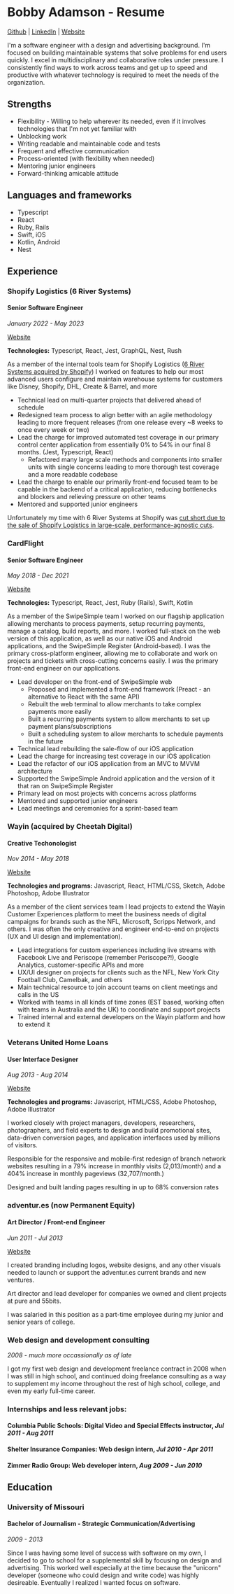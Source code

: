 # Bobby Adamson - Resume

[Github](https://github.com/bobbyadamson)  |  [LinkedIn](https://www.linkedin.com/in/bobbyadamson/) | [Website](http://bobbyadamson.com)

I'm a software engineer with a design and advertising background. I'm focused on building maintainable systems that solve problems for end users quickly. I excel in multidisciplinary and collaborative roles under pressure. I consistently find ways to work across teams and get up to speed and productive with whatever technology is required to meet the needs of the organization.

## Strengths
- Flexibility - Willing to help wherever its needed, even if it involves technologies that I'm not yet familiar with
- Unblocking work
- Writing readable and maintainable code and tests
- Frequent and effective communication
- Process-oriented (with flexibility when needed)
- Mentoring junior engineers
- Forward-thinking amicable attitude

## Languages and frameworks
- Typescript
- React
- Ruby, Rails
- Swift, iOS
- Kotlin, Android
- Nest

## Experience

### Shopify Logistics (6 River Systems)
#### Senior Software Engineer
_January 2022 - May 2023_

[Website](https://6river.com)

**Technologies:**
Typescript, React, Jest, GraphQL, Nest, Rush

As a member of the internal tools team for Shopify Logistics ([6 River Systems acquired by Shopify](https://news.shopify.com/shopify-to-acquire-6-river-systems)) I worked on features to help our most advanced users configure and maintain warehouse systems for customers like Disney, Shopify, DHL, Create & Barrel, and more

- Technical lead on multi-quarter projects that delivered ahead of schedule
- Redesigned team process to align better with an agile methodology leading to more frequent releases (from one release every ~8 weeks to once every week or two)
- Lead the charge for improved automated test coverage in our primary control center application from essentially 0% to 54% in our final 8 months. (Jest, Typescript, React)
    - Refactored many large scale methods and components into smaller units with single concerns leading to more thorough test coverage and a more readable codebase
- Lead the charge to enable our primarily front-end focused team to be capable in the backend of a critical application, reducing bottlenecks and blockers and relieving pressure on other teams
- Mentored and supported junior engineers

Unfortunately my time with 6 River Systems at Shopify was [cut short due to the sale of Shopify Logistics in large-scale, performance-agnostic cuts](https://news.shopify.com/important-team-and-business-changes).

### CardFlight
#### Senior Software Engineer
_May 2018 - Dec 2021_

[Website](https://www.cardflight.com)

**Technologies:**
Typescript, React, Jest, Ruby (Rails), Swift, Kotlin

As a member of the SwipeSimple team I worked on our flagship application allowing merchants to process payments, setup recurring payments, manage a catalog, build reports, and more. I worked full-stack on the web version of this application, as well as our native iOS and Android applications, and the SwipeSimple Register (Android-based). I was the primary cross-platform engineer, allowing me to collaborate and work on projects and tickets with cross-cutting concerns easily. I was the primary front-end engineer on our applications.

- Lead developer on the front-end of SwipeSimple web
    - Proposed and implemented a front-end framework (Preact - an alternative to React with the same API)
    - Rebuilt the web terminal to allow merchants to take complex payments more easily
    - Built a recurring payments system to allow merchants to set up payment plans/subscriptions
    - Built a scheduling system to allow merchants to schedule payments in the future
- Technical lead rebuilding the sale-flow of our iOS application
- Lead the charge for increasing test coverage in our iOS application
- Lead the refactor of our iOS application from an MVC to MVVM architecture
- Supported the SwipeSimple Android application and the version of it that ran on SwipeSimple Register
- Primary lead on most projects with concerns across platforms
- Mentored and supported junior engineers
- Lead meetings and ceremonies for a sprint-based team

### Wayin (acquired by Cheetah Digital)
#### Creative Techonologist
_Nov 2014 - May 2018_

[Website](https://www.cheetahdigital.com)

**Technologies and programs:**
Javascript, React, HTML/CSS, Sketch, Adobe Photoshop, Adobe Illustrator

As a member of the client services team I lead projects to extend the Wayin Customer Experiences platform to meet the business needs of digital campaigns for brands such as the NFL, Microsoft, Scripps Network, and others. I was often the only creative and engineer end-to-end on projects (UX and UI design and implementation).

- Lead integrations for custom experiences including live streams with Facebook Live and Periscope (remember Periscope?!), Google Analytics, customer-specific APIs and more
- UX/UI designer on projects for clients such as the NFL, New York City Football Club, Camelbak, and others
- Main technical resource to join account teams on client meetings and calls in the US
- Worked with teams in all kinds of time zones (EST based, working often with teams in Australia and the UK) to coordinate and support projects
- Trained internal and external developers on the Wayin platform and how to extend it

### Veterans United Home Loans
#### User Interface Designer
_Aug 2013 - Aug 2014_

[Website](https://vu.com)

**Technologies and programs:**
Javascript, HTML/CSS, Adobe Photoshop, Adobe Illustrator

I worked closely with project managers, developers, researchers, photographers, and field experts to design and build promotional sites, data-driven conversion pages, and application interfaces used by millions of visitors.

Responsible for the responsive and mobile-first redesign of branch network websites resulting in a 79% increase in monthly visits (2,013/month) and a 404% increase in monthly pageviews (32,707/month.)

Designed and built landing pages resulting in up to 68% conversion rates

### adventur.es (now Permanent Equity)
#### Art Director / Front-end Engineer
_Jun 2011 - Jul 2013_

[Website](https://www.permanentequity.com)

I created branding including logos, website designs, and any other visuals needed to launch or support the adventur.es current brands and new ventures.

Art director and lead developer for companies we owned and client projects at pure and 55bits.

I was salaried in this position as a part-time employee during my junior and senior years of college.

### Web design and development consulting
_2008 - much more occassionally as of late_

I got my first web design and development freelance contract in 2008 when I was still in high school, and continued doing freelance consulting as a way to supplement my income throughout the rest of high school, college, and even my early full-time career.

### Internships and less relevant jobs:
#### Columbia Public Schools: Digital Video and Special Effects instructor, _Jul 2011 - Aug 2011_
#### Shelter Insurance Companies: Web design intern, _Jul 2010 - Apr 2011_
#### Zimmer Radio Group:  Web developer intern, _Aug 2009 - Jun 2010_

## Education

### University of Missouri
#### Bachelor of Journalism - Strategic Communication/Advertising
_2009 - 2013_

Since I was having some level of success with software on my own, I decided to go to school for a supplemental skill by focusing on design and advertising. This worked well especially at the time because the "unicorn" developer (someone who could design and write code) was highly desireable. Eventually I realized I wanted focus on software.
